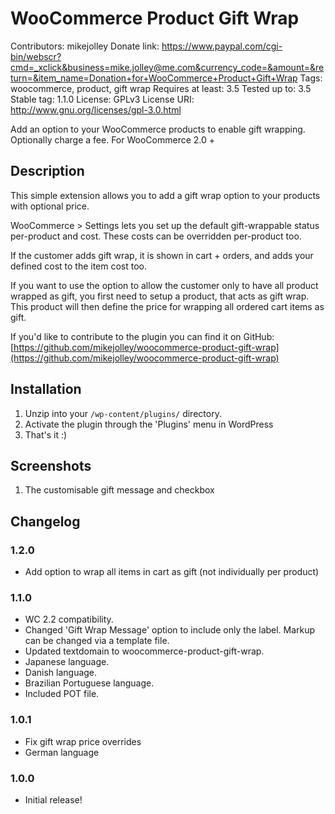 # WooCommerce Product Gift Wrap
Contributors: mikejolley
Donate link: https://www.paypal.com/cgi-bin/webscr?cmd=_xclick&business=mike.jolley@me.com&currency_code=&amount=&return=&item_name=Donation+for+WooCommerce+Product+Gift+Wrap
Tags: woocommerce, product, gift wrap
Requires at least: 3.5
Tested up to: 3.5
Stable tag: 1.1.0
License: GPLv3
License URI: http://www.gnu.org/licenses/gpl-3.0.html

Add an option to your WooCommerce products to enable gift wrapping. Optionally charge a fee. For WooCommerce 2.0 +

## Description

This simple extension allows you to add a gift wrap option to your products with optional price.

WooCommerce > Settings lets you set up the default gift-wrappable status per-product and cost. These costs can be overridden per-product too.

If the customer adds gift wrap, it is shown in cart + orders, and adds your defined cost to the item cost too.

If you want to use the option to allow the customer only to have all product wrapped as gift, you first need to setup a product, that acts as gift wrap. This product will then define the price for wrapping all ordered cart items as gift.

If you'd like to contribute to the plugin you can find it on GitHub: [https://github.com/mikejolley/woocommerce-product-gift-wrap](https://github.com/mikejolley/woocommerce-product-gift-wrap)

## Installation

1. Unzip into your `/wp-content/plugins/` directory.
2. Activate the plugin through the 'Plugins' menu in WordPress
3. That's it :)

## Screenshots

1. The customisable gift message and checkbox

## Changelog

### 1.2.0
* Add option to wrap all items in cart as gift (not individually per product)

### 1.1.0
* WC 2.2 compatibility.
* Changed 'Gift Wrap Message' option to include only the label. Markup can be changed via a template file.
* Updated textdomain to woocommerce-product-gift-wrap.
* Japanese language.
* Danish language.
* Brazilian Portuguese language.
* Included POT file.

### 1.0.1
* Fix gift wrap price overrides
* German language

### 1.0.0
* Initial release!